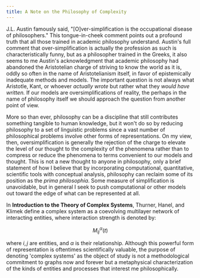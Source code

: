 ```yaml
---
title: A Note on the Philosophy of Complexity
---
```

J.L. Austin famously said, "[O]ver-simplification is the occupational disease of philosophers." This tongue-in-cheek comment points out a profound truth that all those trained in academic philosophy understand. Austin's full comment that over-simplification is actually the profession as such is characteristically funny, but as a philosopher trained in the Greeks, it also seems to me Austin's acknowledgment that academic philosophy had abandoned the Aristotelian charge of striving to know the world as it is, oddly so often in the name of Aristotelianism itself, in favor of epistemically inadequate methods and models. The important question is not always what Aristotle, Kant, or whoever *actually wrote* but rather what they *would have written.* If our models are oversimplifications of reality, the perhaps in the name of philosophy itself we should approach the question from another point of view.

More so than ever, philosophy can be a discipline that still contributes something tangible to human knowledge, but it won't do so by reducing philosophy to a set of linguistic problems since a vast number of philosophical problems involve other forms of representations. On my view, then, oversimplification is generally the rejection of the charge to elevate the level of our thought to the complexity of the phenomena rather than to compress or reduce the phenomena to terms convenient to our models and thought. This is not a new thought to anyone in philosophy, only a brief statement of how I believe that by incorporating computational, quantitative, scientific tools with conceptual analysis, philosophy can reclaim some of its position as the *prima philosophia*. Some measure of simplification is unavoidable, but in general I seek to push computational or other models out toward the edge of what can be represented at all.

In **Introduction to the Theory of Complex Systems**, Thurner, Hanel, and Klimek define a complex system as a coevolving multilayer network of interacting entities, where interaction strength is denoted by:

$$
M_{ij}^\alpha(t)
$$

where $i,j$ are entities, and $\alpha$ is their relationship. Although this powerful form of representation is oftentimes scientifically valuable, the purpose of denoting 'complex systems' as the object of study is not a methodological commitment to graphs now and forever but a metaphysical characterization of the kinds of entities and processes that interest me philosophically.
